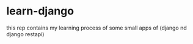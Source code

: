 # learn-django
this rep contains my learning process of some small apps of (django nd django restapi) 
